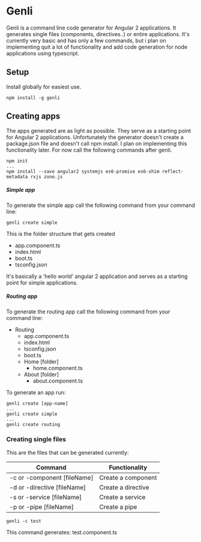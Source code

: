 # Genli

Genli is a command line code generator for Angular 2 applications. It generates single files (components, directives..) or entire applications. 
It's currently very basic and has only a few commands, but i plan on implementing quit a lot of functionality and add code generation for node applications using typescript.

## Setup

Install globally for easiest use.

```
npm install -g genli
```

## Creating apps

The apps generated are as light as possible. They serve as a starting point for Angular 2 applications. 
Unfortunately the generator doesn't create a package.json file and doesn't call npm install. 
I plan on implementing this functionality later. For now call the following commands after genli.
```Shell
npm init 
... 
npm install --save angular2 systemjs es6-promise es6-shim reflect-metadata rxjs zone.js
```

##### Simple app 

To generate the simple app call the following command from your command line: 
```
genli create simple
```

This is the folder structure that gets created
- app.component.ts
- index.html
- boot.ts
- tsconfig.json

It's basically a 'hello world' angular 2 application and serves as a starting point for simple applications.
 
##### Routing app 

To generate the routing app call the following command from your command line:

- Routing
    - app.component.ts
    - index.html
    - tsconfig.json
    - boot.ts
    - Home [folder]
        - home.component.ts
    - About [folder]
        - about.component.ts
        
To generate an app run: 
```Shell
genli create [app-name]
...
genli create simple
...
genli create routing
```
       
        
### Creating single files
        
This are the files that can be generated currently:        

Command | Functionality 
------------ | -------------
-c or -component [fileName] | Create a component
-d or -directive [fileName] | Create a directive
-s or -service [fileName] | Create a service
-p or -pipe [fileName] | Create a pipe

```Shell
genli -c test 
```

This command generates: test.component.ts
